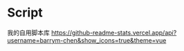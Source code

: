 # Script
我的自用脚本库
https://github-readme-stats.vercel.app/api?username=barrym-chen&show_icons=true&theme=vue
